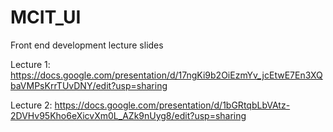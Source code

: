 # MCIT_UI
Front end development lecture slides

Lecture 1: https://docs.google.com/presentation/d/17ngKi9b2OiEzmYv_jcEtwE7En3XQbaVMPsKrrTUvDNY/edit?usp=sharing

Lecture 2: https://docs.google.com/presentation/d/1bGRtqbLbVAtz-2DVHv95Kho6eXicvXm0L_AZk9nUyg8/edit?usp=sharing
